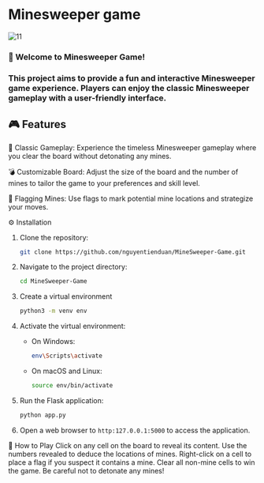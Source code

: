 # Minesweeper game
![11](https://github.com/nguyentienduan/MineSweeper-Game/assets/118033554/df23f3f6-236b-471e-9c2c-62c606f2e8fb)

### 🚀 Welcome to Minesweeper Game!
### This project aims to provide a fun and interactive Minesweeper game experience. Players can enjoy the classic Minesweeper gameplay with a user-friendly interface.

## 🎮 Features
🧨 Classic Gameplay: Experience the timeless Minesweeper gameplay where you clear the board without detonating any mines.

💣 Customizable Board: Adjust the size of the board and the number of mines to tailor the game to your preferences and skill level.

🚩 Flagging Mines: Use flags to mark potential mine locations and strategize your moves.

⚙️ Installation
1. Clone the repository:

   ```bash
   git clone https://github.com/nguyentienduan/MineSweeper-Game.git
2. Navigate to the project directory:

    ```bash
    cd MineSweeper-Game
3. Create a virtual environment
    ```bash
    python3 -m venv env
4. Activate the virtual environment:
    - On Windows:
      ```bash
      env\Scripts\activate
    - On macOS and Linux:
      ```bash
      source env/bin/activate
5. Run the Flask application:
    ```bash
    python app.py
6. Open a web browser to `http:127.0.0.1:5000` to access the application.

📝 How to Play
Click on any cell on the board to reveal its content.
Use the numbers revealed to deduce the locations of mines.
Right-click on a cell to place a flag if you suspect it contains a mine.
Clear all non-mine cells to win the game. Be careful not to detonate any mines!
